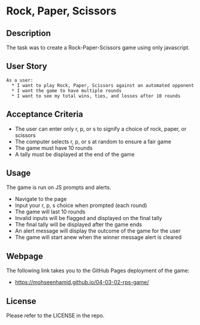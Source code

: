 # Rock, Paper, Scissors

## Description

The task was to create a Rock-Paper-Scissors game using only javascript.

## User Story

```
As a user:
  * I want to play Rock, Paper, Scissors against an automated opponent
  * I want the game to have multiple rounds
  * I want to see my total wins, ties, and losses after 10 rounds
```

## Acceptance Criteria

- The user can enter only r, p, or s to signify a choice of rock, paper, or scissors
- The computer selects r, p, or s at random to ensure a fair game
- The game must have 10 rounds
- A tally must be displayed at the end of the game

## Usage

The game is run on JS prompts and alerts.

- Navigate to the page
- Input your r, p, s choice when prompted (each round)
- The game will last 10 rounds
- Invalid inputs will be flagged and displayed on the final tally
- The final tally will be displayed after the game ends
- An alert message will display the outcome of the game for the user
- The game will start anew when the winner message alert is cleared

## Webpage

The following link takes you to the GitHub Pages deployment of the game:

- https://mohseenhamid.github.io/04-03-02-rps-game/

## License

Please refer to the LICENSE in the repo.
